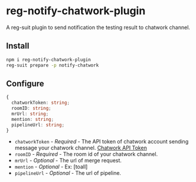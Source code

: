 # reg-notify-chatwork-plugin

A reg-suit plugin to send notification the testing result to chatwork channel.

## Install

```sh
npm i reg-notify-chatwork-plugin
reg-suit prepare -p notify-chatwork
```

## Configure

```ts
{
  chatworkToken: string;
  roomID: string;
  mrUrl: string;
  mention: string;
  pipelineUrl: string;
}
```

- `chatworkToken` - _Required_ - The API token of chatwork account sending message your chatwork channel. [Chatwork API Token](https://www.chatwork.com/service/packages/chatwork/subpackages/api/token.php)
- `roomID` - _Required_ - The room id of your chatwork channel.
- `mrUrl` - _Optional_ - The url of merge request.
- `mention` - _Optional_ - Ex: [toall]
- `pipelineUrl` - _Optional_ - The url of pipeline.
